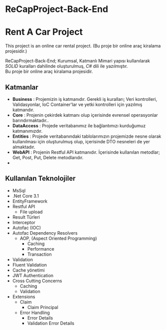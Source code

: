 # ReCapProject-Back-End

# Rent A Car Project

This project is an online car rental project.
(Bu proje bir online araç kiralama projesidir.)

 ReCapProject-Back-End; Kurumsal, Katmanlı Mimari yapısı kullanılarak *SOLID* kuralları dahilinde oluşturulmuş, *C#* dili ile yazılmıştır.<br/>
Bu proje bir online araç kiralama projesidir.

## Katmanlar

- **Business** : Projemizin iş katmanıdır. Gerekli iş kuralları; Veri kontrolleri, Validasyonlar, IoC Container'lar ve yetki kontrolleri için yazılmış katmandır.
- **Core** : Projenin çekirdek katmanı olup içerisinde evrensel operasyonlar barındırmaktadır..
- **DataAccess** : Projede veritabanımız ile bağlantımızı kurduğumuz katmanımızdır.
- **Entities** : Projede veritabanındaki tablolarımızın projemizde nesne olarak kullanılması için oluşturulmuş olup, içerisinde DTO nesneleri de yer almaktadır.
- **WebAPI** : Projenin Restful API katmanıdır. İçerisinde kullanılan metodlar; Get, Post, Put, Delete metodlarıdır.
- 
## Kullanılan Teknolojiler

- MsSql
- .Net Core 3.1
- EntityFramework
- Restful API
   - File upload
- Result Türleri
- Interceptor
- Autofac (IOC)
- Autofac Dependency Resolvers
  - AOP, (Aspect Oriented Programming)
    - Caching
    - Performance
    - Transaction
- Validation
- Fluent Validation
- Cache yönetimi
- JWT Authentication
- Cross Cutting Concerns
  - Caching
  - Validation
- Extensions
  - Claim
    - Claim Principal
  - Error Handling
    - Error Details
    - Validation Error Details
